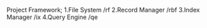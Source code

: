 Project Framework;
1.File System       /rf
2.Record Manager    /rbf
3.Index Manager     /ix
4.Query Engine      /qe

##
